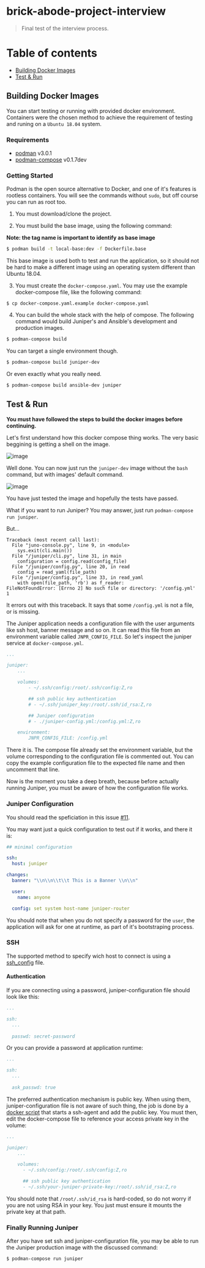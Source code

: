 # brick-abode-project-interview
> Final test of the interview process.

# Table of contents
- [Building Docker Images](#building)
- [Test & Run](#test-run)

## Building Docker Images
You can start testing or running with provided docker environment. Containers were the chosen method to achieve the requirement of testing and runing on a `Ubuntu 18.04` system.

### Requirements
 - [podman](https://podman.io/getting-started/installation) v3.0.1
 - [podman-compose](https://github.com/containers/podman-compose) v0.1.7dev

### Getting Started
Podman is the open source alternative to Docker, and one of it's features is rootless containers. You will see the commands without `sudo`, but off course you can run as root too.

1. You must download/clone the project.

2. You must build the base image, using the following command:

**Note: the tag name is important to identify as base image**

```bash
$ podman build -t local-base:dev -f Dockerfile.base
```

This base image is used both to test and run the application, so it should not be hard to make a different image using an operating system different than Ubuntu 18.04. 

3. You must create the `docker-compose.yaml`. You may use the example docker-compose file, like the following command:

```
$ cp docker-compose.yaml.example docker-compose.yaml
```

4. You can build the whole stack with the help of compose. The following command would build Juniper's and Ansible's development and production images.

```bash
$ podman-compose build
```

You can target a single environment though.
```bash
$ podman-compose build juniper-dev
```

Or even exactly what you really need.
```bash
$ podman-compose build ansible-dev juniper
```

## Test & Run
**You must have followed the steps to build the docker images before continuing.**

Let's first understand how this docker compose thing works. The very basic beggining is getting a shell on the image.

![image](https://user-images.githubusercontent.com/81310341/113460356-e184ac00-93ee-11eb-8ece-d8f9a93c765c.png)

Well done. 
You can now just run the `juniper-dev` image without the `bash` command, but with images' default command.

![image](https://user-images.githubusercontent.com/81310341/113460466-4f30d800-93ef-11eb-99ad-1e3d8caad21e.png)

You have just tested the image and hopefully the tests have passed.

What if you want to run Juniper? You may answer, just run `podman-compose run juniper`.

But...

```
Traceback (most recent call last):
  File "juno-console.py", line 9, in <module>
    sys.exit(cli.main())
  File "/juniper/cli.py", line 31, in main
    configuration = config.read(config_file)
  File "/juniper/config.py", line 20, in read
    config = read_yaml(file_path)
  File "/juniper/config.py", line 33, in read_yaml
    with open(file_path, 'rb') as f_reader:
FileNotFoundError: [Errno 2] No such file or directory: '/config.yml'
1
```

It errors out with this traceback. It says that some `/config.yml` is not a file, or is missing. 

The Juniper application needs a configuration file with the user arguments like ssh host, banner message and so on. It can read this file from an environment variable called `JNPR_CONFIG_FILE`. So let's inspect the juniper service at `docker-compose.yml`.

```yml
...

juniper:
    ...

    volumes:
        - ~/.ssh/config:/root/.ssh/config:Z,ro

        ## ssh public key authentication
        # - ~/.ssh/juniper_key:/root/.ssh/id_rsa:Z,ro

        ## Juniper configuration
        # - ./juniper-config.yml:/config.yml:Z,ro

    environment:
        JNPR_CONFIG_FILE: /config.yml
```

There it is. The compose file already set the environment variable, but the volume corresponding to the configuration file is commented out. You can copy the example configuration file to the expected file name and then uncomment that line. 

Now is the moment you take a deep breath, because before actually running Juniper, you must be aware of how the configuration file works.

### Juniper Configuration

You should read the speficiation in this issue [#11](https://github.com/sec0uth/brick-abode-project-interview/issues/11).

You may want just a quick configuration to test out if it works, and there it is:

```yml
## minimal configuration

ssh:
  host: juniper

changes:
  banner: "\\n\\n\\t\\t This is a Banner \\n\\n"

  user:
    name: anyone

  config: set system host-name juniper-router
```

You should note that when you do not specify a password for the `user`, the application will ask for one at runtime, as part of it's bootstraping process.

### SSH
The supported method to specify wich host to connect is using a [ssh_config](https://www.man7.org/linux/man-pages/man5/ssh_config.5.html) file. 

#### Authentication
If you are connecting using a password, juniper-configuration file should look like this:

```yml
...

ssh:
  ...
  
  passwd: secret-password
```

Or you can provide a password at application runtime:

```yml
...

ssh:
  ...
  
  ask_passwd: true
```

The preferred authentication mechanism is public key. When using them, juniper-configuration file is not aware of such thing, the job is done by a [docker script](https://github.com/sec0uth/brick-abode-project-interview/blob/juniper-dev/docker-scripts/entrypoint.sh) that starts a ssh-agent and add the public key. You must then, edit the docker-compose file to reference your access private key in the volume:

```yml
...

juniper:
    ...

    volumes:
      - ~/.ssh/config:/root/.ssh/config:Z,ro

      ## ssh public key authentication
      - ~/.ssh/your-juniper-private-key:/root/.ssh/id_rsa:Z,ro
```

You should note that `/root/.ssh/id_rsa` is hard-coded, so do not worry if you are not using RSA in your key. You just must ensure it mounts the private key at that path.

### Finally Running Juniper

After you have set ssh and juniper-configuration file, you may be able to run the Juniper production image with the discussed command:

```bash
$ podman-compose run juniper
```